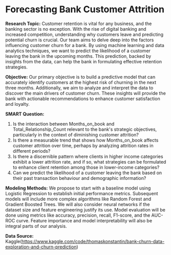 # Forecasting Bank Customer Attrition

**Research Topic:**
Customer retention is vital for any business, and the banking sector is no exception. With the rise of
digital banking and increased competition, understanding why customers leave and predicting
potential churn is crucial. Our team aims to delve deep into the factors influencing customer churn
for a bank. By using machine learning and data analytics techniques, we want to predict the
likelihood of a customer leaving the bank in the upcoming months. This prediction, backed by
insights from the data, can help the bank in formulating effective retention strategies.

**Objective:**
Our primary objective is to build a predictive model that can accurately identify customers at the
highest risk of churning in the next three months. Additionally, we aim to analyze and interpret the
data to discover the main drivers of customer churn. These insights will provide the bank with
actionable recommendations to enhance customer satisfaction and loyalty.

**SMART Question:**
1. Is the interaction between Months_on_book and Total_Relationship_Count relevant to
the bank's strategic objectives, particularly in the context of diminishing customer
attrition?
2. Is there a measurable trend that shows how Months_on_book affects customer
attrition over time, perhaps by analyzing attrition rates in different periods?
3. Is there a discernible pattern where clients in higher income categories exhibit a lower
attrition rate, and if so, what strategies can be formulated to enhance client retention
among those in lower-income categories?
4. Can we predict the likelihood of a customer leaving the bank based on their past transaction behaviour and demographic information?

**Modeling Methods:**
We propose to start with a baseline model using Logistic Regression to establish initial performance
metrics. Subsequent models will include more complex algorithms like Random Forest and Gradient
Boosted Trees. We will also consider neural networks if the dataset size and feature engineering
justify its use. Model evaluation will be done using metrics like accuracy, precision, recall, F1-score,
and the AUC-ROC curve. Feature importance and model interpretability will also be integral parts of
our analysis.

**Data Source:** Kaggle(https://www.kaggle.com/code/thomaskonstantin/bank-churn-data-exploration-and-churn-prediction)
